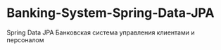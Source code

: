 # Banking-System-Spring-Data-JPA
Spring Data JPA
Банковская система управления клиентами и персоналом
